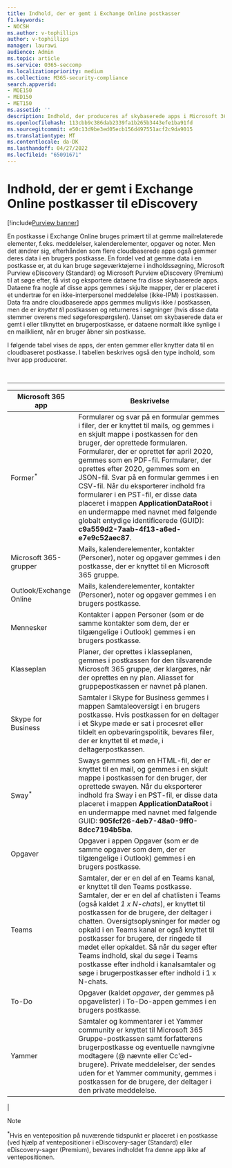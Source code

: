 ```yaml
---
title: Indhold, der er gemt i Exchange Online postkasser
f1.keywords:
- NOCSH
ms.author: v-tophillips
author: v-tophillips
manager: laurawi
audience: Admin
ms.topic: article
ms.service: O365-seccomp
ms.localizationpriority: medium
ms.collection: M365-security-compliance
search.appverid:
- MOE150
- MED150
- MET150
ms.assetid: ''
description: Indhold, der produceres af skybaserede apps i Microsoft 365, gemmes eller knyttes til en brugers Exchange Online postkasse. Der kan søges i dette indhold ved hjælp af Microsoft eDiscovery-værktøjer.
ms.openlocfilehash: 113cbb9c386dab2339fa1b265b3443efe1ba91fd
ms.sourcegitcommit: e50c13d9be3ed05ecb156d497551acf2c9da9015
ms.translationtype: MT
ms.contentlocale: da-DK
ms.lasthandoff: 04/27/2022
ms.locfileid: "65091671"
---
```

# <a name="content-stored-in-exchange-online-mailboxes-for-ediscovery"></a>Indhold, der er gemt i Exchange Online postkasser til eDiscovery

[!include[Purview banner](../includes/purview-rebrand-banner.md)]

En postkasse i Exchange Online bruges primært til at gemme mailrelaterede elementer, f.eks. meddelelser, kalenderelementer, opgaver og noter. Men det ændrer sig, efterhånden som flere cloudbaserede apps også gemmer deres data i en brugers postkasse. En fordel ved at gemme data i en postkasse er, at du kan bruge søgeværktøjerne i indholdssøgning, Microsoft Purview eDiscovery (Standard) og Microsoft Purview eDiscovery (Premium) til at søge efter, få vist og eksportere dataene fra disse skybaserede apps. Dataene fra nogle af disse apps gemmes i skjulte mapper, der er placeret i et undertræ for en ikke-interpersonel meddelelse (ikke-IPM) i postkassen. Data fra andre cloudbaserede apps gemmes muligvis ikke _i_ postkassen, men de er _knyttet til_ postkassen og returneres i søgninger (hvis disse data stemmer overens med søgeforespørgslen). Uanset om skybaserede data er gemt i eller tilknyttet en brugerpostkasse, er dataene normalt ikke synlige i en mailklient, når en bruger åbner sin postkasse.

I følgende tabel vises de apps, der enten gemmer eller knytter data til en cloudbaseret postkasse. I tabellen beskrives også den type indhold, som hver app producerer.

<br>

****

|Microsoft 365 app|Beskrivelse|
|---|---|
|Former<sup>*</sup>|Formularer og svar på en formular gemmes i filer, der er knyttet til mails, og gemmes i en skjult mappe i postkassen for den bruger, der oprettede formularen. Formularer, der er oprettet før april 2020, gemmes som en PDF-fil. Formularer, der oprettes efter 2020, gemmes som en JSON-fil. Svar på en formular gemmes i en CSV-fil. Når du eksporterer indhold fra formularer i en PST-fil, er disse data placeret i mappen **ApplicationDataRoot** i en undermappe med navnet med følgende globalt entydige identificerede (GUID): **c9a559d2-7aab-4f13-a6ed-e7e9c52aec87**.|
|Microsoft 365-grupper|Mails, kalenderelementer, kontakter (Personer), noter og opgaver gemmes i den postkasse, der er knyttet til en Microsoft 365 gruppe.|
|Outlook/Exchange Online|Mails, kalenderelementer, kontakter (Personer), noter og opgaver gemmes i en brugers postkasse.|
|Mennesker|Kontakter i appen Personer (som er de samme kontakter som dem, der er tilgængelige i Outlook) gemmes i en brugers postkasse.|
|Klasseplan|Planer, der oprettes i klasseplanen, gemmes i postkassen for den tilsvarende Microsoft 365 gruppe, der klargøres, når der oprettes en ny plan. Aliasset for gruppepostkassen er navnet på planen.|
|Skype for Business|Samtaler i Skype for Business gemmes i mappen Samtaleoversigt i en brugers postkasse. Hvis postkassen for en deltager i et Skype møde er sat i procesret eller tildelt en opbevaringspolitik, bevares filer, der er knyttet til et møde, i deltagerpostkassen.|
|Sway<sup>*</sup>|Sways gemmes som en HTML-fil, der er knyttet til en mail, og gemmes i en skjult mappe i postkassen for den bruger, der oprettede swayen. Når du eksporterer indhold fra Sway i en PST-fil, er disse data placeret i mappen **ApplicationDataRoot** i en undermappe med navnet med følgende GUID: **905fcf26-4eb7-48a0-9ff0-8dcc7194b5ba**.|
|Opgaver|Opgaver i appen Opgaver (som er de samme opgaver som dem, der er tilgængelige i Outlook) gemmes i en brugers postkasse.|
|Teams|Samtaler, der er en del af en Teams kanal, er knyttet til den Teams postkasse. Samtaler, der er en del af chatlisten i Teams (også kaldet *1 x N-chats*), er knyttet til postkassen for de brugere, der deltager i chatten. Oversigtsoplysninger for møder og opkald i en Teams kanal er også knyttet til postkasser for brugere, der ringede til mødet eller opkaldet. Så når du søger efter Teams indhold, skal du søge i Teams postkasse efter indhold i kanalsamtaler og søge i brugerpostkasser efter indhold i 1 x N-chats.|
|To-Do|Opgaver (kaldet *opgaver*, der gemmes på opgavelister) i To-Do-appen gemmes i en brugers postkasse.|
|Yammer|Samtaler og kommentarer i et Yammer community er knyttet til Microsoft 365 Gruppe-postkassen samt forfatterens brugerpostkasse og eventuelle navngivne modtagere (@ nævnte eller Cc'ed-brugere). Private meddelelser, der sendes uden for et Yammer community, gemmes i postkassen for de brugere, der deltager i den private meddelelse.|
|

> [!NOTE]
> <sup>*</sup>Hvis en venteposition på nuværende tidspunkt er placeret i en postkasse (ved hjælp af ventepositioner i eDiscovery-sager (Standard) eller eDiscovery-sager (Premium), bevares indholdet fra denne app ikke af ventepositionen.
